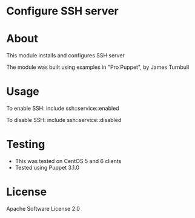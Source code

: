 # Configure SSH server

# About
This module installs and configures SSH server

The module was built using examples in "Pro Puppet", by James Turnbull

# Usage
To enable SSH:
include ssh::service::enabled

To disable SSH:
include ssh::service::disabled

# Testing

  * This was tested on CentOS 5 and 6 clients
  * Tested using Puppet 3.1.0
  
# License
Apache Software License 2.0
